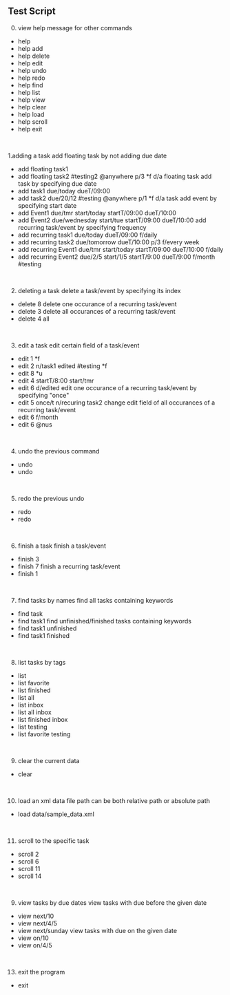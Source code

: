 ## Test Script

0. view help message for other commands
  * help
  * help add
  * help delete
  * help edit
  * help undo
  * help redo
  * help find
  * help list
  * help view
  * help clear
  * help load
  * help scroll
  * help exit
  <br>

1.adding a task
  add floating task by not adding due date
  * add floating task1
  * add floating task2 #testing2 @anywhere p/3 *f d/a floating task
  add task by specifying due date
  * add task1 due/today dueT/09:00
  * add task2 due/20/12 #testing @anywhere p/1 *f d/a task
  add event by specifying start date
  * add Event1 due/tmr start/today startT/09:00 dueT/10:00
  * add Event2 due/wednesday start/tue startT/09:00 dueT/10:00
  add recurring task/event by specifying frequency
  * add recurring task1 due/today dueT/09:00 f/daily
  * add recurring task2 due/tomorrow dueT/10:00 p/3 f/every week
  * add recurring Event1 due/tmr start/today startT/09:00 dueT/10:00 f/daily
  * add recurring Event2 due/2/5 start/1/5 startT/9:00 dueT/9:00 f/month #testing
  <br>

2. deleting a task
  delete a task/event by specifying its index
  * delete 8
  delete one occurance of a recurring task/event
  * delete 3
  delete all occurances of a recurring task/event
  * delete 4 all
  <br>

3. edit a task
  edit certain field of a task/event
  * edit 1 *f
  * edit 2 n/task1 edited #testing *f
  * edit 8 *u
  * edit 4 startT/8:00 start/tmr
  * edit 6 d/edited
  edit one occurance of a recurring task/event by specifying "once"
  * edit 5 once/t n/recuring task2 change
  edit field of all occurances of a recurring task/event
  * edit 6 f/month
  * edit 6 @nus
  <br>

4. undo the previous command
  * undo
  * undo
  <br>

5. redo the previous undo
  * redo
  * redo
  <br>

6. finish a task
  finish a task/event
  * finish 3
  * finish 7
  finish a recurring task/event
  * finish 1
  <br>

7. find tasks by names
  find all tasks containing keywords
  * find task
  * find task1
  find unfinished/finished tasks containing keywords
  * find task1 unfinished
  * find task1 finished
  <br>

8. list tasks by tags
  * list
  * list favorite
  * list finished
  * list all
  * list inbox
  * list all inbox 
  * list finished inbox
  * list testing
  * list favorite testing
  <br>

9. clear the current data
  * clear
  <br>

10. load an xml data file
  path can be both relative path or absolute path
  * load data/sample_data.xml
  <br>

11. scroll to the specific task
  * scroll 2
  * scroll 6
  * scroll 11
  * scroll 14
  <br>

9. view tasks by due dates
  view tasks with due before the given date
  * view next/10
  * view next/4/5
  * view next/sunday
  view tasks with due on the given date
  * view on/10
  * view on/4/5
  <br>

13. exit the program
  * exit
  <br>
